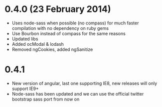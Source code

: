 # 0.4.0 (23 February 2014)
* Uses node-sass when possible (no compass) for much faster compilation with no dependency on ruby gems
* Use Bourbon instead of compass for the same reasons
* Updated libs
* Added ocModal & lodash
* Removed ngCookies, added ngSanitize

# 0.4.1
* New version of angular, last one supporting IE8, new releases will only support IE9+
* Node-sass has been updated and we can use the official twitter bootstrap sass port from now on
